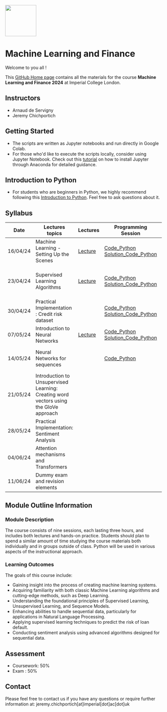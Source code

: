 
<img src="https://drive.google.com/uc?export=view&id=1gmxxmwCR1WXK0IYtNqvE4QXFleznWqQO" height="100"/>  <h1>Machine Learning and Finance </h1>

Welcome to you all !

This [GitHub Home page](https://github.com/Jandsy/ml_finance_imperial) contains all the materials for the course **Machine Learning and Finance 2024** at Imperial College London.

## Instructors
* Arnaud de Servigny
* Jeremy Chichportich

## Getting Started

* The scripts are written as Jupyter notebooks and run directly in Google Colab.
* For those who'd like to execute the scripts locally, consider using Jupyter Notebook. Check out this [tutorial](https://test-jupyter.readthedocs.io/en/latest/install.html) on how to install Jupyter through Anaconda for detailed guidance.

## Introduction to Python
* For students who are beginners in Python, we highly recommend following this [Introduction to Python](Additional_Materials/Programming_Session_0.ipynb). Feel free to ask questions about it. 

## Syllabus 

| Date    |  Lectures topics  | Lectures | Programming Session | Interactive Session |Quiz | Additional Reading |
|----------| ----------- | ----------- |  ----------- | ----------- | ----------- | ----------- | 
| 16/04/24 |  Machine Learning - Setting Up the Scenes |[Lecture](Lectures/Lecture_1.pdf) | [Code_Python](https://github.com/Jandsy/ml_finance_imperial/Programming_Sessions/Programming_session_1/Programming_session_1.ipynb "Programming Session_1")  [Solution_Code_Python](Programming_Sessions/Programming_session_1/Programming_session_1_correction.ipynb "Programming Session_1_Corrected")| [Interactive Session](https://forms.gle/e1AQ7HZxB5YBRx986) [Interactive Session 2](https://forms.gle/f9qsVyGWQpDwA9UA6)  | [Quiz Link 1](https://forms.gle/PaQNYZNV6vLTaYGfA) [Quiz Corrected](Quizzs/Quizz_1_corrected.pdf)| [Code_Python](Additional_Materials/Optional_Reading_Session_1.ipynb)  |
| 23/04/24 |  Supervised Learning Algorithms|[Lecture](Lectures/Lecture_2.pdf) | [Code_Python](Programming_Sessions/Programming_session_2/Programming_Session_2.ipynb "Programming Session_2") [Solution_Code_Python](Programming_Sessions/Programming_session_2/Programming_Session_2_corrected.ipynb "Programming_Session_2_Corrected")| | [Quiz Grp 1]([https://forms.gle/p8F9ShVCfYHHSSk38])   [Quiz Grp 2](https://forms.gle/nWF3xsxt5qoqzghJ7)  [Quiz Corrected](Quizzs/Quiz_2_corrected.pdf)| [Code Python](Additional_Materials/Optional_Reading_Session_2.ipynb)
| 30/04/24 |  Practical Implementation : Credit risk dataset | |[Code_Python](Programming_Sessions/Programming_session_3/Programming_Session_3.ipynb "Programming Session_3") [Solution_Code_Python](Programming_Sessions/Programming_session_3/Solution_Programming_Session_3.ipynb "Programming_Session_3_Corrected") | | |
| 07/05/24 |  Introduction to Neural Networks |[Lecture](Lectures/Lecture_4.pdf)| [Code_Python](Programming_Sessions/Programming_session_4/Programming_Session_4.ipynb "Programming Session_4") [Solution_Code_Python](Programming_Sessions/Programming_session_4/Solution_Programming_Session_4.ipynb "Programming Session_4") | | |
| 14/05/24 |  Neural Networks for sequences| |[Code_Python](Programming_Sessions/Programming_session_5/Programming_Session_5.ipynb "Programming Session_5")  | [Interactive Session 1](https://forms.gle/NAXXG3UEGwDrrEmC9) [Interactive Session 2](https://forms.gle/pd6nDPcJ6Fr6Hq9Y9)| |
| 21/05/24 |  Introduction to Unsupervised Learning: Creating word vectors using the GloVe approach  | | | | |
| 28/05/24 |  Practical Implementation: Sentiment Analysis| | | | |
| 04/06/24 |  Attention mechanisms and Transformers | | | | |
| 11/06/24 |  Dummy exam and revision elements | | | | |<br/>


## Module Outline Information

### Module Description
The course consists of nine sessions, each lasting three hours, and includes both lectures and hands-on practice. Students should plan to spend a similar amount of time studying the course materials both individually and in groups outside of class. Python will be used in various aspects of the instructional approach.


### Learning Outcomes 


The goals of this course include:

* Gaining insight into the process of creating machine learning systems.
* Acquiring familiarity with both classic Machine Learning algorithms and cutting-edge methods, such as Deep Learning.
* Understanding the foundational principles of Supervised Learning, Unsupervised Learning, and Sequence Models.
* Enhancing abilities to handle sequential data, particularly for applications in Natural Language Processing.
* Applying supervised learning techniques to predict the risk of loan default.
* Conducting sentiment analysis using advanced algorithms designed for sequential data.


## Assessment 

* Coursework: 50%
* Exam : 50% 


## Contact

Please feel free to contact us if you have any questions or require further information at: jeremy.chichportich[at]imperial[dot]ac[dot]uk


